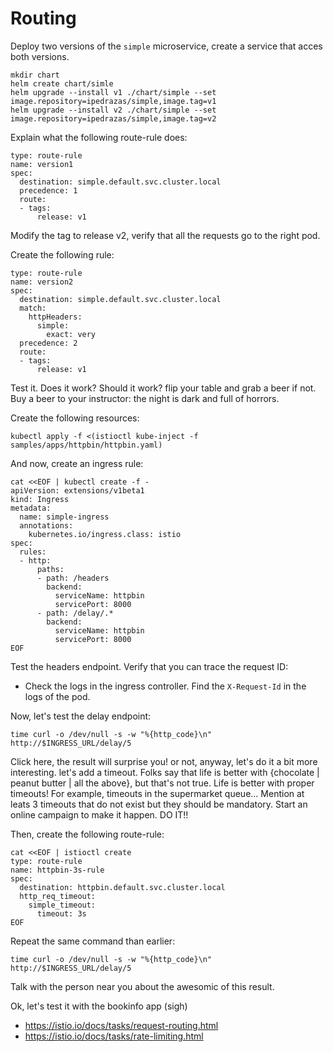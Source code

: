# Routing

Deploy two versions of the `simple` microservice, create a service that acces both versions.

```
mkdir chart
helm create chart/simle 
helm upgrade --install v1 ./chart/simple --set image.repository=ipedrazas/simple,image.tag=v1
helm upgrade --install v2 ./chart/simple --set image.repository=ipedrazas/simple,image.tag=v2

```

Explain what the following route-rule does:

```
type: route-rule
name: version1
spec:
  destination: simple.default.svc.cluster.local
  precedence: 1
  route:
  - tags:
      release: v1
```

Modify the tag to release v2, verify that all the requests go to the right pod.

Create the following rule:

```
type: route-rule
name: version2
spec:
  destination: simple.default.svc.cluster.local
  match:
    httpHeaders:
      simple:
        exact: very
  precedence: 2
  route:
  - tags:
      release: v1
```

Test it. Does it work? Should it work? flip your table and grab a beer if not. Buy a beer to your instructor: the night is dark and full of horrors.


Create the following resources:

```
kubectl apply -f <(istioctl kube-inject -f samples/apps/httpbin/httpbin.yaml)
```

And now, create an ingress rule:

```
cat <<EOF | kubectl create -f -
apiVersion: extensions/v1beta1
kind: Ingress
metadata:
  name: simple-ingress
  annotations:
    kubernetes.io/ingress.class: istio
spec:
  rules:
  - http:
      paths:
      - path: /headers
        backend:
          serviceName: httpbin
          servicePort: 8000
      - path: /delay/.*
        backend:
          serviceName: httpbin
          servicePort: 8000
EOF
```

Test the headers endpoint. Verify that you can trace the request ID:

* Check the logs in the ingress controller. Find the `X-Request-Id` in the logs of the pod. 

Now, let's test the delay endpoint:

```
time curl -o /dev/null -s -w "%{http_code}\n" http://$INGRESS_URL/delay/5
```

Click here, the result will surprise you! or not, anyway, let's do it a bit more interesting. let's add a timeout. Folks say that life is better with {chocolate | peanut butter | all the above}, but that's not true. Life is better with proper timeouts! For example, timeouts in the supermarket queue... Mention at leats 3 timeouts that do not exist but they should be mandatory. Start an online campaign to make it happen. DO IT!!

Then, create the following route-rule:

```
cat <<EOF | istioctl create
type: route-rule
name: httpbin-3s-rule
spec:
  destination: httpbin.default.svc.cluster.local
  http_req_timeout:
    simple_timeout:
      timeout: 3s
EOF
```

Repeat the same command than earlier:

```
time curl -o /dev/null -s -w "%{http_code}\n" http://$INGRESS_URL/delay/5
```

Talk with the person near you about the awesomic of this result.

Ok, let's test it with the bookinfo app (sigh)

* https://istio.io/docs/tasks/request-routing.html
* https://istio.io/docs/tasks/rate-limiting.html
